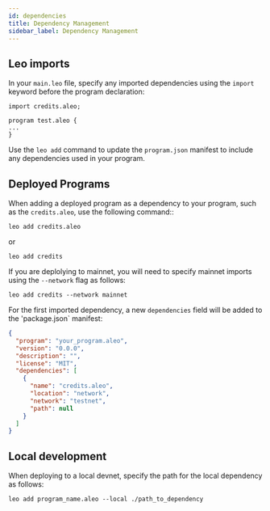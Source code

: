 ```yaml
---
id: dependencies 
title: Dependency Management
sidebar_label: Dependency Management
---
```

## Leo imports
In your `main.leo` file, specify any imported dependencies using the `import` keyword before the program declaration:
```leo
import credits.aleo;

program test.aleo {
...
}
```

Use the `leo add` command to update the `program.json` manifest to include any dependencies used in your program.

## Deployed Programs
When adding a deployed program as a dependency to your program, such as the `credits.aleo`, use the following command::

```
leo add credits.aleo
```
or
```
leo add credits
```

If you are deplolying to mainnet, you will need to specify mainnet imports using the `--network` flag as follows:

```
leo add credits --network mainnet
```

For the first imported dependency, a new `dependencies` field will be added to the 'package.json` manifest:

```json
{
  "program": "your_program.aleo",
  "version": "0.0.0",
  "description": "",
  "license": "MIT",
  "dependencies": [
    {
      "name": "credits.aleo",
      "location": "network",
      "network": "testnet",
      "path": null
    }
  ]
}
```

## Local development
When deploying to a local devnet, specify the path for the local dependency as follows:

```
leo add program_name.aleo --local ./path_to_dependency
```

